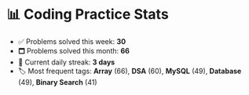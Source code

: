 # 📊 Coding Practice Stats

- ✅ Problems solved this week: **30**
- 🗖️ Problems solved this month: **66**
- 📌 Current daily streak: **3 days**
- 🏷️ Most frequent tags: **Array** (66), **DSA** (60), **MySQL** (49), **Database** (49), **Binary Search** (41)
